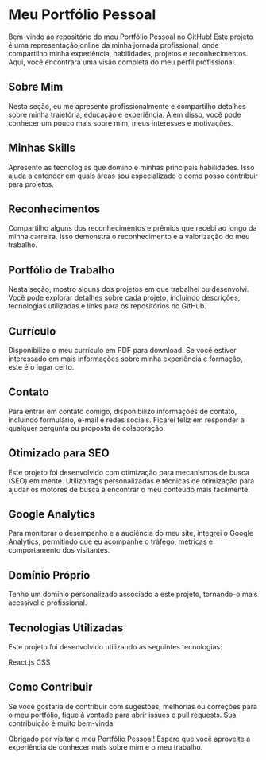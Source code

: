 # Meu Portfólio Pessoal

Bem-vindo ao repositório do meu Portfólio Pessoal no GitHub! Este projeto é uma representação online da minha jornada profissional, onde compartilho minha experiência, habilidades, projetos e reconhecimentos. Aqui, você encontrará uma visão completa do meu perfil profissional.

## Sobre Mim

Nesta seção, eu me apresento profissionalmente e compartilho detalhes sobre minha trajetória, educação e experiência. Além disso, você pode conhecer um pouco mais sobre mim, meus interesses e motivações.

## Minhas Skills

Apresento as tecnologias que domino e minhas principais habilidades. Isso ajuda a entender em quais áreas sou especializado e como posso contribuir para projetos.

## Reconhecimentos

Compartilho alguns dos reconhecimentos e prêmios que recebi ao longo da minha carreira. Isso demonstra o reconhecimento e a valorização do meu trabalho.

## Portfólio de Trabalho

Nesta seção, mostro alguns dos projetos em que trabalhei ou desenvolvi. Você pode explorar detalhes sobre cada projeto, incluindo descrições, tecnologias utilizadas e links para os repositórios no GitHub.

## Currículo

Disponibilizo o meu currículo em PDF para download. Se você estiver interessado em mais informações sobre minha experiência e formação, este é o lugar certo.

## Contato

Para entrar em contato comigo, disponibilizo informações de contato, incluindo formulário, e-mail e redes sociais. Ficarei feliz em responder a qualquer pergunta ou proposta de colaboração.

## Otimizado para SEO

Este projeto foi desenvolvido com otimização para mecanismos de busca (SEO) em mente. Utilizo tags personalizadas e técnicas de otimização para ajudar os motores de busca a encontrar o meu conteúdo mais facilmente.

## Google Analytics

Para monitorar o desempenho e a audiência do meu site, integrei o Google Analytics, permitindo que eu acompanhe o tráfego, métricas e comportamento dos visitantes.

## Domínio Próprio

Tenho um domínio personalizado associado a este projeto, tornando-o mais acessível e profissional.

## Tecnologias Utilizadas

Este projeto foi desenvolvido utilizando as seguintes tecnologias:

React.js
CSS

## Como Contribuir

Se você gostaria de contribuir com sugestões, melhorias ou correções para o meu portfólio, fique à vontade para abrir issues e pull requests. Sua contribuição é muito bem-vinda!

Obrigado por visitar o meu Portfólio Pessoal! Espero que você aproveite a experiência de conhecer mais sobre mim e o meu trabalho.
